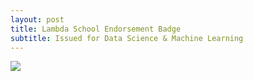 ```yaml
---
layout: post
title: Lambda School Endorsement Badge
subtitle: Issued for Data Science & Machine Learning
---
```


[<img src="https://images.credly.com/size/340x340/images/a42aeb1e-e75a-44b1-9493-53bec90fcc33/lambda-badge-data-science.png">](https://www.credly.com/badges/cbea7568-bb45-470a-89af-1afaca8790f7/linked_in)

